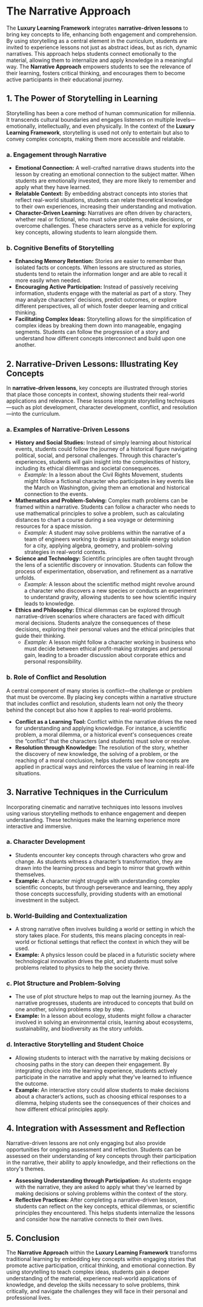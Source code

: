 # The Narrative Approach

The **Luxury Learning Framework** integrates **narrative-driven lessons** to bring key concepts to life, enhancing both engagement and comprehension. By using storytelling as a central element in the curriculum, students are invited to experience lessons not just as abstract ideas, but as rich, dynamic narratives. This approach helps students connect emotionally to the material, allowing them to internalize and apply knowledge in a meaningful way. The **Narrative Approach** empowers students to see the relevance of their learning, fosters critical thinking, and encourages them to become active participants in their educational journey.

## 1. **The Power of Storytelling in Learning**

Storytelling has been a core method of human communication for millennia. It transcends cultural boundaries and engages listeners on multiple levels—emotionally, intellectually, and even physically. In the context of the **Luxury Learning Framework**, storytelling is used not only to entertain but also to convey complex concepts, making them more accessible and relatable.

### a. **Engagement through Narrative**
- **Emotional Connection:** A well-crafted narrative draws students into the lesson by creating an emotional connection to the subject matter. When students are emotionally invested, they are more likely to remember and apply what they have learned.
- **Relatable Context:** By embedding abstract concepts into stories that reflect real-world situations, students can relate theoretical knowledge to their own experiences, increasing their understanding and motivation.
- **Character-Driven Learning:** Narratives are often driven by characters, whether real or fictional, who must solve problems, make decisions, or overcome challenges. These characters serve as a vehicle for exploring key concepts, allowing students to learn alongside them.

### b. **Cognitive Benefits of Storytelling**
- **Enhancing Memory Retention:** Stories are easier to remember than isolated facts or concepts. When lessons are structured as stories, students tend to retain the information longer and are able to recall it more easily when needed.
- **Encouraging Active Participation:** Instead of passively receiving information, students engage with the material as part of a story. They may analyze characters’ decisions, predict outcomes, or explore different perspectives, all of which foster deeper learning and critical thinking.
- **Facilitating Complex Ideas:** Storytelling allows for the simplification of complex ideas by breaking them down into manageable, engaging segments. Students can follow the progression of a story and understand how different concepts interconnect and build upon one another.

## 2. **Narrative-Driven Lessons: Illustrating Key Concepts**

In **narrative-driven lessons**, key concepts are illustrated through stories that place those concepts in context, showing students their real-world applications and relevance. These lessons integrate storytelling techniques—such as plot development, character development, conflict, and resolution—into the curriculum.

### a. **Examples of Narrative-Driven Lessons**
- **History and Social Studies:** Instead of simply learning about historical events, students could follow the journey of a historical figure navigating political, social, and personal challenges. Through this character's experiences, students will gain insight into the complexities of history, including its ethical dilemmas and societal consequences.
    - *Example:* In a lesson about the Civil Rights Movement, students might follow a fictional character who participates in key events like the March on Washington, giving them an emotional and historical connection to the events.
- **Mathematics and Problem-Solving:** Complex math problems can be framed within a narrative. Students can follow a character who needs to use mathematical principles to solve a problem, such as calculating distances to chart a course during a sea voyage or determining resources for a space mission.
    - *Example:* A student may solve problems within the narrative of a team of engineers working to design a sustainable energy solution for a city, applying algebra, geometry, and problem-solving strategies in real-world contexts.
- **Science and Technology:** Scientific principles are often taught through the lens of a scientific discovery or innovation. Students can follow the process of experimentation, observation, and refinement as a narrative unfolds.
    - *Example:* A lesson about the scientific method might revolve around a character who discovers a new species or conducts an experiment to understand gravity, allowing students to see how scientific inquiry leads to knowledge.
- **Ethics and Philosophy:** Ethical dilemmas can be explored through narrative-driven scenarios where characters are faced with difficult moral decisions. Students analyze the consequences of these decisions, exploring their personal values and the ethical principles that guide their thinking.
    - *Example:* A lesson might follow a character working in business who must decide between ethical profit-making strategies and personal gain, leading to a broader discussion about corporate ethics and personal responsibility.

### b. **Role of Conflict and Resolution**
A central component of many stories is conflict—the challenge or problem that must be overcome. By placing key concepts within a narrative structure that includes conflict and resolution, students learn not only the theory behind the concept but also how it applies to real-world problems.

- **Conflict as a Learning Tool:** Conflict within the narrative drives the need for understanding and applying knowledge. For instance, a scientific problem, a moral dilemma, or a historical event's consequences create the “conflict” that the characters (and students) must solve or resolve.
- **Resolution through Knowledge:** The resolution of the story, whether the discovery of new knowledge, the solving of a problem, or the reaching of a moral conclusion, helps students see how concepts are applied in practical ways and reinforces the value of learning in real-life situations.

## 3. **Narrative Techniques in the Curriculum**

Incorporating cinematic and narrative techniques into lessons involves using various storytelling methods to enhance engagement and deepen understanding. These techniques make the learning experience more interactive and immersive.

### a. **Character Development**
- Students encounter key concepts through characters who grow and change. As students witness a character’s transformation, they are drawn into the learning process and begin to mirror that growth within themselves.
- **Example:** A character might struggle with understanding complex scientific concepts, but through perseverance and learning, they apply those concepts successfully, providing students with an emotional investment in the subject.

### b. **World-Building and Contextualization**
- A strong narrative often involves building a world or setting in which the story takes place. For students, this means placing concepts in real-world or fictional settings that reflect the context in which they will be used.
- **Example:** A physics lesson could be placed in a futuristic society where technological innovation drives the plot, and students must solve problems related to physics to help the society thrive.

### c. **Plot Structure and Problem-Solving**
- The use of plot structure helps to map out the learning journey. As the narrative progresses, students are introduced to concepts that build on one another, solving problems step by step.
- **Example:** In a lesson about ecology, students might follow a character involved in solving an environmental crisis, learning about ecosystems, sustainability, and biodiversity as the story unfolds.

### d. **Interactive Storytelling and Student Choice**
- Allowing students to interact with the narrative by making decisions or choosing paths in the story can deepen their engagement. By integrating choice into the learning experience, students actively participate in the narrative and apply what they’ve learned to influence the outcome.
- **Example:** An interactive story could allow students to make decisions about a character’s actions, such as choosing ethical responses to a dilemma, helping students see the consequences of their choices and how different ethical principles apply.

## 4. **Integration with Assessment and Reflection**

Narrative-driven lessons are not only engaging but also provide opportunities for ongoing assessment and reflection. Students can be assessed on their understanding of key concepts through their participation in the narrative, their ability to apply knowledge, and their reflections on the story's themes.

- **Assessing Understanding through Participation:** As students engage with the narrative, they are asked to apply what they’ve learned by making decisions or solving problems within the context of the story.
- **Reflective Practices:** After completing a narrative-driven lesson, students can reflect on the key concepts, ethical dilemmas, or scientific principles they encountered. This helps students internalize the lessons and consider how the narrative connects to their own lives.

## 5. **Conclusion**

The **Narrative Approach** within the **Luxury Learning Framework** transforms traditional learning by embedding key concepts within engaging stories that promote active participation, critical thinking, and emotional connection. By using storytelling to teach complex ideas, students gain a deeper understanding of the material, experience real-world applications of knowledge, and develop the skills necessary to solve problems, think critically, and navigate the challenges they will face in their personal and professional lives.
